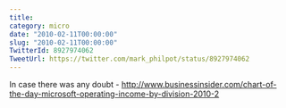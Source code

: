 ```yaml
---
title: 
category: micro
date: "2010-02-11T00:00:00"
slug: "2010-02-11T00:00:00"
TwitterId: 8927974062
TweetUrl: https://twitter.com/mark_philpot/status/8927974062
---
```


In case there was any doubt -
http://www.businessinsider.com/chart-of-the-day-microsoft-operating-income-by-division-2010-2
